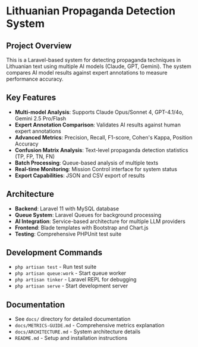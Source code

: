 # Lithuanian Propaganda Detection System

## Project Overview

This is a Laravel-based system for detecting propaganda techniques in Lithuanian text using multiple AI models (Claude, GPT, Gemini). The system compares AI model results against expert annotations to measure performance accuracy.

## Key Features

- **Multi-model Analysis**: Supports Claude Opus/Sonnet 4, GPT-4.1/4o, Gemini 2.5 Pro/Flash
- **Expert Annotation Comparison**: Validates AI results against human expert annotations
- **Advanced Metrics**: Precision, Recall, F1-score, Cohen's Kappa, Position Accuracy
- **Confusion Matrix Analysis**: Text-level propaganda detection statistics (TP, FP, TN, FN)
- **Batch Processing**: Queue-based analysis of multiple texts
- **Real-time Monitoring**: Mission Control interface for system status
- **Export Capabilities**: JSON and CSV export of results

## Architecture

- **Backend**: Laravel 11 with MySQL database
- **Queue System**: Laravel Queues for background processing
- **AI Integration**: Service-based architecture for multiple LLM providers
- **Frontend**: Blade templates with Bootstrap and Chart.js
- **Testing**: Comprehensive PHPUnit test suite

## Development Commands

- `php artisan test` - Run test suite
- `php artisan queue:work` - Start queue worker
- `php artisan tinker` - Laravel REPL for debugging
- `php artisan serve` - Start development server

## Documentation

- See `docs/` directory for detailed documentation
- `docs/METRICS-GUIDE.md` - Comprehensive metrics explanation
- `docs/ARCHITECTURE.md` - System architecture details
- `README.md` - Setup and installation instructions